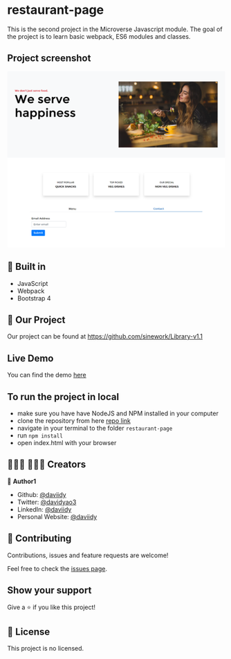 # restaurant-page
This is the second project in the Microverse Javascript module. The goal of the project is to learn basic webpack, ES6 modules and classes.

## Project screenshot
![screenshot](./screenshot.png)

## 🔨 Built in

- JavaScript
- Webpack
- Bootstrap 4

## 🚀 Our Project

Our project can be found at https://github.com/sinework/Library-v1.1

## Live Demo

You can find the demo [here](https://sinework.github.io/Library-v1.1/)


## To run the project in local

- make sure you have have NodeJS and NPM installed in your computer
- clone the repository from here [repo link](https://github.com/sinework/Library-v1.1)
- navigate in your terminal to the folder `restaurant-page`
- run `npm install`
- open index.html with your browser

## 👨🏽‍💻 👨🏿‍💻 Creators

👤 **Author1**

- Github: [@daviidy](https://github.com/daviidy)
- Twitter: [@davidyao3](https://twitter.com/DavidYao3)
- LinkedIn: [@daviidy](https://www.linkedin.com/in/david-yao-6bb95299/)
- Personal Website: [@daviidy](http://david-yao.com)

## 🤝 Contributing

Contributions, issues and feature requests are welcome!

Feel free to check the [issues page](https://github.com/daviidy/Micro-Reddit/issues).

## Show your support

Give a ⭐️ if you like this project!

## 📝 License

This project is no licensed.
